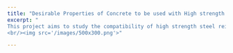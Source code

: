 ```yaml
---
title: "Desirable Properties of Concrete to be used with High strength Steel rebar in RC structure - A Review (A Memorandum of Understanding between Public Works Department (PWD) Bangladesh and GPH Ispat Limited)"
excerpt: "
This project aims to study the compatibility of high strength steel reinforcement with various concrete characteristics used in Bangladesh. The findings are expected to influence design practices and code provisions in RC structures.
<br/><img src='/images/500x300.png'>"

---
```


